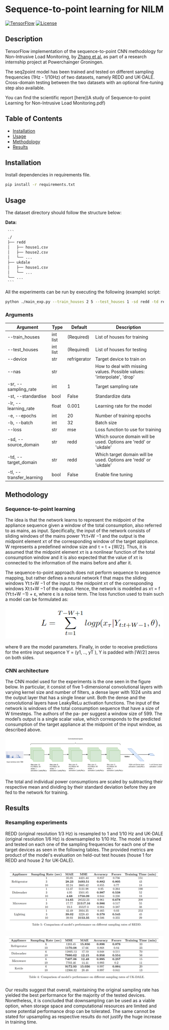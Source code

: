 # Sequence-to-point learning for NILM

[![TensorFlow](https://img.shields.io/badge/TensorFlow-2.7.0-orange)](https://www.tensorflow.org/)
[![License](https://img.shields.io/badge/License-MIT-blue.svg)](LICENSE)

## Description

TensorFlow implementation of the sequence-to-point CNN methodology for Non-Intrusive Load Monitoring, by [Zhang et al.](https://arxiv.org/abs/1612.09106) as part of a research internship project at Powerchainger Groningen.

The seq2point model has been trained and tested on different sampling frequencies (1Hz - 1/10Hz) of two datasets, namely REDD and UK-DALE. 
Cross-domain testing between the two datasets with an optional fine-tuning step also available. 

You can find the scientific report [here](A study of Sequence-to-point Learning for Non-Intrusive Load Monitoring.pdf)


## Table of Contents

- [Installation](#installation)
- [Usage](#usage)
- [Methodology](#methodology)
- [Results](#results)

## Installation

Install dependencies in requirements file. 


```bash
pip install -r requirements.txt
```

## Usage

The dataset directory should follow the structure below:

**Data:**

     ```
     ./
     ├── redd
     │   ├── house1.csv
     │   ├── house2.csv
     │   └── ...
     ├── ukdale
     │   ├── house1.csv
     │   └── ...
     └── ...
     ```



All the experiments can be run by executing the following (example) script:

```bash
python ./main_exp.py --train_houses 2 5 --test_houses 1 -sd redd -td redd --device refrigerator -lr 0.001 -e 20 -b 64
```

### Arguments

| Argument                | Type      | Default     | Description                                     |
|-------------------------|-----------|-------------|-------------------------------------------------|
| --train_houses          | int list  | (Required)  | List of houses for training                     |
| --test_houses           | int list  | (Required)  | List of houses for testing                      |
| --device                | str       | refrigerator| Target device to train on                        |
| --nas                   | str       |             | How to deal with missing values. Possible values: 'interpolate', 'drop' |
| -sr, --sampling_rate    | int       | 1           | Target sampling rate                            |
| -st, --standardise      | bool      | False       | Standardize data                                |
| -lr, --learning_rate    | float     | 0.001       | Learning rate for the model                      |
| -e, --epochs            | int       | 20          | Number of training epochs                       |
| -b, --batch             | int       | 32          | Batch size                                      |
| --loss                  | str       | mse         | Loss function to use for training               |
| -sd, --source_domain    | str       | redd        | Which source domain will be used. Options are 'redd' or 'ukdale' |
| -td, --target_domain    | str       | redd        | Which target domain will be used. Options are 'redd' or 'ukdale' |
| -tl, --transfer_learning | bool      | False       | Enable fine tuning                        |


## Methodology

### Sequence-to-point learning

The idea is that the network learns to represent
the midpoint of the appliance sequence given a window of
the total consumption, also referred to as mains, as input.
Specifically, the input of the network consists of sliding
windows of the mains power Yt:t+W −1 and the output is
the midpoint element xτ of the corresponding window of
the target appliance. W represents a predefined window
size and τ = t + ⌊W/2⌋. Thus, it is assumed that the
midpoint element xτ is a nonlinear function of the total
consumption window and it is also expected that the value
of xτ is connected to the information of the mains before
and after it.

The sequence-to-point approach does not perform sequence to sequence mapping, but rather defines a neural
network f that maps the sliding windows Yt:t+W −1 of the
input to the midpoint xτ of the corresponding windows
Xt:t+W −1 of the output. Hence, the network is modelled
as xτ = f (Yt:t+W −1) + ε, where ε is a noise term. The loss
function used to train such a model can be formulated as:

![seq2point](images/seq2point.png)


where θ are the model parameters. Finally, in order
to receive predictions for the entire input sequence Y =
(y1, .., yT ), Y is padded with ⌈W/2⌉ zeros on both sides.

### CNN architecture

The CNN model used for the experiments is the one seen in the figure below.
In particular, it consist of five 1-dimensional convolutional
layers with varying kernel size and number of filters, a
dense layer with 1024 units and the output layer that has
a single linear unit. Both the dense and the convolutional
layers have LeakyReLu activation functions. The input of
the network is windows of the total consumption sequence
that have a size of W timesteps. The authors of the pa-
per suggest a window size of 599. The
model’s output is a single scalar value, which corresponds
to the predicted consumption of the target appliance at
the midpoint of the input window, as described above. 

![ccn_diagram](images/ccn_diagram.png)

The total and individual power consumptions are
scaled by subtracting their respective mean and dividing by their standard deviation
before they are fed to the network for training. 

 
## Results 

### Resampling experiments

REDD (original resolution 1/3 Hz) is resampled to 1 and 1/10 Hz and UK-DALE (original resolution 1/6 Hz) is downsampled to 1/10 Hz. The model is trained and tested on each one of the sampling frequencies for each 
one of the target devices as seen in the following tables. The provided metrics are product of the model's evaluation on held-out test houses (house 1 for REDD and house 2 for UK-DALE).

![REDD results](images/redd_results.png)

![UK-DALE results](images/ukdale_results.png)

Our results suggest that overall, maintaining the original sampling rate has yielded the best performance for the majority of the tested devices. Nonetheless, it is concluded that downsampling can be used as a viable option, when storage space and computational resources are limited and some potential performance drop can be tolerated. The same cannot be stated for upsampling as respective results do not justify the huge increase in training time.
